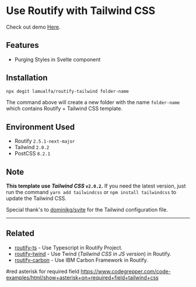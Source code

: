 # Use Routify with Tailwind CSS

Check out demo [Here](https://routify-tailwind.vercel.app/).

## Features

- Purging Styles in Svelte component

## Installation

```bash
npx degit lamualfa/routify-tailwind folder-name
```

The command above will create a new folder with the name `folder-name` which contains Routify + Tailwind CSS template.

## Environment Used

- Routify `2.5.1-next-major`
- Tailwind `2.0.2`
- PostCSS `8.2.1`

## Note

**This template use _Tailwind CSS_ `v2.0.2`.** If you need the latest version, just run the command `yarn add tailwindcss` or `npm install tailwindcss` to update the Tailwind CSS.

Special thank's to [dominikg/svite](https://github.com/dominikg/svite) for the Tailwind configuration file.

<hr>

## Related

- [routify-ts](https://github.com/lamualfa/routify-ts) - Use Typescript in Routify Project.
- [routify-twind](https://github.com/lamualfa/routify-twind) - Use Twind (_Tailwind CSS in JS version_) in Routify.
- [routify-carbon](https://github.com/lamualfa/routify-carbon) - Use IBM Carbon Framework in Routify.




#red asterisk for required field
https://www.codegrepper.com/code-examples/html/show+asterisk+on+required+field+tailwind+css